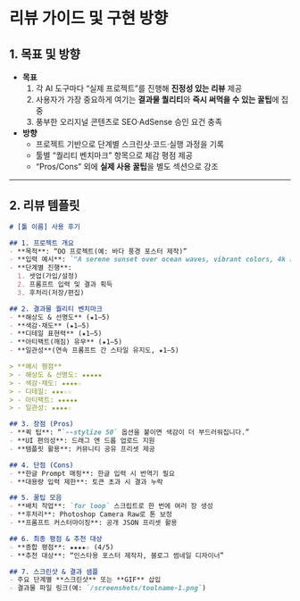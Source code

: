 # 리뷰 가이드 및 구현 방향

## 1. 목표 및 방향
- **목표**  
  1. 각 AI 도구마다 “실제 프로젝트”를 진행해 **진정성 있는 리뷰** 제공  
  2. 사용자가 가장 중요하게 여기는 **결과물 퀄리티**와 **즉시 써먹을 수 있는 꿀팁**에 집중  
  3. 풍부한 오리지널 콘텐츠로 SEO·AdSense 승인 요건 충족  
- **방향**  
  - 프로젝트 기반으로 단계별 스크린샷·코드·실행 과정을 기록  
  - 툴별 “퀄리티 벤치마크” 항목으로 체감 평점 제공  
  - “Pros/Cons” 외에 **실제 사용 꿀팁**을 별도 섹션으로 강조  

---

## 2. 리뷰 템플릿

```markdown
# [툴 이름] 사용 후기

## 1. 프로젝트 개요
- **목적**: “OO 프로젝트(예: 바다 풍경 포스터 제작)”
- **입력 예시**: `"A serene sunset over ocean waves, vibrant colors, 4k resolution"`
- **단계별 진행**:
  1. 셋업(가입/설정)  
  2. 프롬프트 입력 및 결과 획득  
  3. 후처리(저장/편집)

## 2. 결과물 퀄리티 벤치마크
- **해상도 & 선명도** (★1–5)  
- **색감·채도** (★1–5)  
- **디테일 표현력** (★1–5)  
- **아티팩트(깨짐) 유무** (★1–5)  
- **일관성**(연속 프롬프트 간 스타일 유지도, ★1–5)  

> **예시 평점**  
> - 해상도 & 선명도: ★★★★★  
> - 색감·채도: ★★★★☆  
> - 디테일: ★★★☆☆  
> - 아티팩트: ★★★★★  
> - 일관성: ★★★★☆

## 3. 장점 (Pros)
- **퀵 팁**: “`--stylize 50` 옵션을 붙이면 색감이 더 부드러워집니다.”  
- **UI 편의성**: 드래그 앤 드롭 업로드 지원  
- **템플릿 활용**: 커뮤니티 공유 프리셋 제공  

## 4. 단점 (Cons)
- **한글 Prompt 매핑**: 한글 입력 시 번역기 필요  
- **대용량 입력 제한**: 토큰 초과 시 결과 누락  

## 5. 꿀팁 모음
- **배치 작업**: `for loop` 스크립트로 한 번에 여러 장 생성  
- **후처리**: Photoshop Camera Raw로 톤 보정  
- **프롬프트 커스터마이징**: 공개 JSON 프리셋 활용

## 6. 최종 평점 & 추천 대상
- **종합 평점**: ★★★★☆ (4/5)  
- **추천 대상**: “인스타용 포스터 제작자, 블로그 썸네일 디자이너”

## 7. 스크린샷 & 결과 샘플
- 주요 단계별 **스크린샷** 또는 **GIF** 삽입  
- 결과물 파일 링크(예: `/screenshots/toolname-1.png`)
